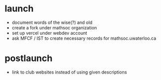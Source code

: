 # launch

- document words of the wise(?) and old
- create a fork under mathsoc organization
- set up vercel under webdev account
- ask MFCF / IST to create necessary records for mathsoc.uwaterloo.ca

# postlaunch

- link to club websites instead of using given descriptions
